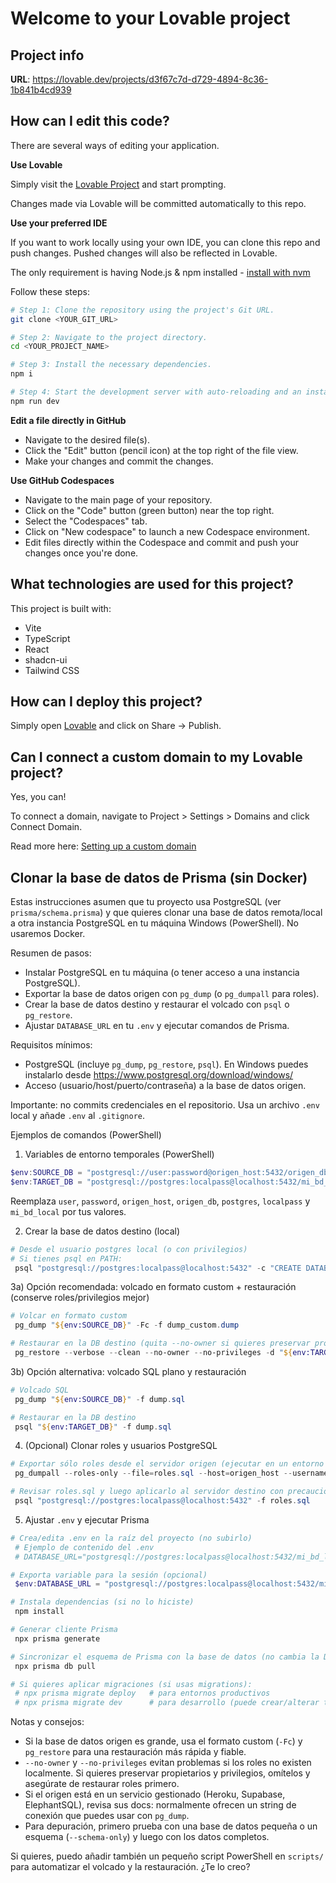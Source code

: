 # Welcome to your Lovable project

## Project info

**URL**: https://lovable.dev/projects/d3f67c7d-d729-4894-8c36-1b841b4cd939

## How can I edit this code?

There are several ways of editing your application.

**Use Lovable**

Simply visit the [Lovable Project](https://lovable.dev/projects/d3f67c7d-d729-4894-8c36-1b841b4cd939) and start prompting.

Changes made via Lovable will be committed automatically to this repo.

**Use your preferred IDE**

If you want to work locally using your own IDE, you can clone this repo and push changes. Pushed changes will also be reflected in Lovable.

The only requirement is having Node.js & npm installed - [install with nvm](https://github.com/nvm-sh/nvm#installing-and-updating)

Follow these steps:

```sh
# Step 1: Clone the repository using the project's Git URL.
git clone <YOUR_GIT_URL>

# Step 2: Navigate to the project directory.
cd <YOUR_PROJECT_NAME>

# Step 3: Install the necessary dependencies.
npm i

# Step 4: Start the development server with auto-reloading and an instant preview.
npm run dev
```

**Edit a file directly in GitHub**

- Navigate to the desired file(s).
- Click the "Edit" button (pencil icon) at the top right of the file view.
- Make your changes and commit the changes.

**Use GitHub Codespaces**

- Navigate to the main page of your repository.
- Click on the "Code" button (green button) near the top right.
- Select the "Codespaces" tab.
- Click on "New codespace" to launch a new Codespace environment.
- Edit files directly within the Codespace and commit and push your changes once you're done.

## What technologies are used for this project?

This project is built with:

- Vite
- TypeScript
- React
- shadcn-ui
- Tailwind CSS

## How can I deploy this project?

Simply open [Lovable](https://lovable.dev/projects/d3f67c7d-d729-4894-8c36-1b841b4cd939) and click on Share -> Publish.

## Can I connect a custom domain to my Lovable project?

Yes, you can!

To connect a domain, navigate to Project > Settings > Domains and click Connect Domain.

Read more here: [Setting up a custom domain](https://docs.lovable.dev/tips-tricks/custom-domain#step-by-step-guide)

## Clonar la base de datos de Prisma (sin Docker)

Estas instrucciones asumen que tu proyecto usa PostgreSQL (ver `prisma/schema.prisma`) y que quieres clonar una base de datos remota/local a otra instancia PostgreSQL en tu máquina Windows (PowerShell). No usaremos Docker.

Resumen de pasos:
- Instalar PostgreSQL en tu máquina (o tener acceso a una instancia PostgreSQL).
- Exportar la base de datos origen con `pg_dump` (o `pg_dumpall` para roles).
- Crear la base de datos destino y restaurar el volcado con `psql` o `pg_restore`.
- Ajustar `DATABASE_URL` en tu `.env` y ejecutar comandos de Prisma.

Requisitos mínimos:
- PostgreSQL (incluye `pg_dump`, `pg_restore`, `psql`). En Windows puedes instalarlo desde https://www.postgresql.org/download/windows/
- Acceso (usuario/host/puerto/contraseña) a la base de datos origen.

Importante: no commits credenciales en el repositorio. Usa un archivo `.env` local y añade `.env` al `.gitignore`.

Ejemplos de comandos (PowerShell)

1) Variables de entorno temporales (PowerShell)

```powershell
$env:SOURCE_DB = "postgresql://user:password@origen_host:5432/origen_db"
$env:TARGET_DB = "postgresql://postgres:localpass@localhost:5432/mi_bd_local"
```

Reemplaza `user`, `password`, `origen_host`, `origen_db`, `postgres`, `localpass` y `mi_bd_local` por tus valores.

2) Crear la base de datos destino (local)

```powershell
# Desde el usuario postgres local (o con privilegios)
# Si tienes psql en PATH:
 psql "postgresql://postgres:localpass@localhost:5432" -c "CREATE DATABASE mi_bd_local;"
```

3a) Opción recomendada: volcado en formato custom + restauración (conserve roles/privilegios mejor)

```powershell
# Volcar en formato custom
 pg_dump "${env:SOURCE_DB}" -Fc -f dump_custom.dump

# Restaurar en la DB destino (quita --no-owner si quieres preservar propietarios)
 pg_restore --verbose --clean --no-owner --no-privileges -d "${env:TARGET_DB}" dump_custom.dump
```

3b) Opción alternativa: volcado SQL plano y restauración

```powershell
# Volcado SQL
 pg_dump "${env:SOURCE_DB}" -f dump.sql

# Restaurar en la DB destino
 psql "${env:TARGET_DB}" -f dump.sql
```

4) (Opcional) Clonar roles y usuarios PostgreSQL

```powershell
# Exportar sólo roles desde el servidor origen (ejecutar en un entorno con acceso al origen)
 pg_dumpall --roles-only --file=roles.sql --host=origen_host --username=postgres

# Revisar roles.sql y luego aplicarlo al servidor destino con precaución
 psql "postgresql://postgres:localpass@localhost:5432" -f roles.sql
```

5) Ajustar `.env` y ejecutar Prisma

```powershell
# Crea/edita .env en la raíz del proyecto (no subirlo)
 # Ejemplo de contenido del .env
 # DATABASE_URL="postgresql://postgres:localpass@localhost:5432/mi_bd_local?schema=public"

# Exporta variable para la sesión (opcional)
 $env:DATABASE_URL = "postgresql://postgres:localpass@localhost:5432/mi_bd_local"

# Instala dependencias (si no lo hiciste)
 npm install

# Generar cliente Prisma
 npx prisma generate

# Sincronizar el esquema de Prisma con la base de datos (no cambia la DB)
 npx prisma db pull

# Si quieres aplicar migraciones (si usas migrations):
 # npx prisma migrate deploy   # para entornos productivos
 # npx prisma migrate dev      # para desarrollo (puede crear/alterar tablas)
```

Notas y consejos:
- Si la base de datos origen es grande, usa el formato custom (`-Fc`) y `pg_restore` para una restauración más rápida y fiable.
- `--no-owner` y `--no-privileges` evitan problemas si los roles no existen localmente. Si quieres preservar propietarios y privilegios, omítelos y asegúrate de restaurar roles primero.
- Si el origen está en un servicio gestionado (Heroku, Supabase, ElephantSQL), revisa sus docs: normalmente ofrecen un string de conexión que puedes usar con `pg_dump`.
- Para depuración, primero prueba con una base de datos pequeña o un esquema (`--schema-only`) y luego con los datos completos.

Si quieres, puedo añadir también un pequeño script PowerShell en `scripts/` para automatizar el volcado y la restauración. ¿Te lo creo?
